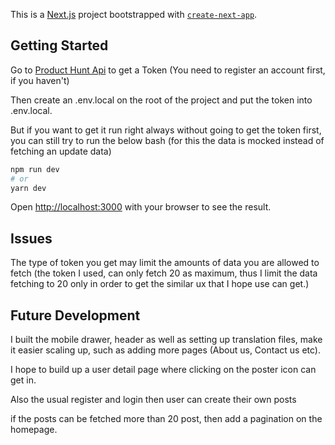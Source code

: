 This is a [Next.js](https://nextjs.org/) project bootstrapped with [`create-next-app`](https://github.com/vercel/next.js/tree/canary/packages/create-next-app).

## Getting Started


Go to [Product Hunt Api](https://api.producthunt.com/v2/oauth/applications) to get a Token (You need to register an account first, if you haven't)

Then create an .env.local on the root of the project and put the token into .env.local.



But if you want to get it run right always without going to get the token first, you can still try to run the below bash (for this the data is mocked instead of fetching an update data)


```bash
npm run dev
# or
yarn dev
```

Open [http://localhost:3000](http://localhost:3000) with your browser to see the result.


## Issues


The type of token you get may limit the amounts of data you are allowed to fetch (the token I used, can only fetch 20 as maximum, thus I limit the data fetching to 20 only in order to get the similar ux that I hope use can get.)


## Future Development



I built the mobile drawer, header as well as setting up translation files, make it easier scaling up, such as adding more pages (About us, Contact us etc).

I hope to build up a user detail page where clicking on the poster icon can get in.

Also the usual register and login then user can create their own posts


if the posts can be fetched more than 20 post, then add a pagination on the homepage.

